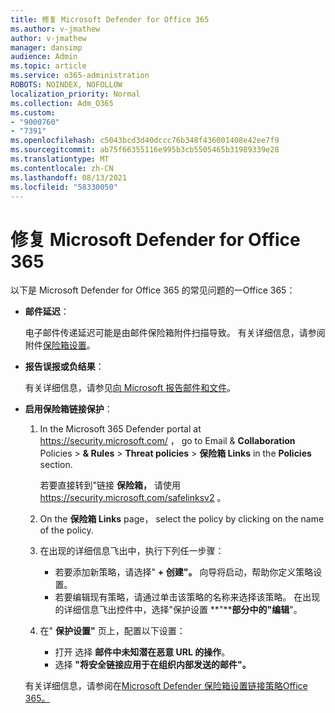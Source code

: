 ```yaml
---
title: 修复 Microsoft Defender for Office 365
ms.author: v-jmathew
author: v-jmathew
manager: dansimp
audience: Admin
ms.topic: article
ms.service: o365-administration
ROBOTS: NOINDEX, NOFOLLOW
localization_priority: Normal
ms.collection: Adm_O365
ms.custom:
- "9000760"
- "7391"
ms.openlocfilehash: c5043bcd3d40dccc76b348f436001408e42ee7f9
ms.sourcegitcommit: ab75f66355116e995b3cb5505465b31989339e28
ms.translationtype: MT
ms.contentlocale: zh-CN
ms.lasthandoff: 08/13/2021
ms.locfileid: "58330050"
---
```

# <a name="fix-common-problems-with-microsoft-defender-for-office-365"></a>修复 Microsoft Defender for Office 365

以下是 Microsoft Defender for Office 365 的常见问题的一Office 365：

- **邮件延迟**：

  电子邮件传递延迟可能是由邮件保险箱附件扫描导致。 有关详细信息，请参阅附件[保险箱设置](https://docs.microsoft.com/microsoft-365/security/office-365-security/safe-attachments#safe-attachments-policy-settings)。

- **报告误报或负结果**：

  有关详细信息，请参见[向 Microsoft 报告邮件和文件](https://docs.microsoft.com/microsoft-365/security/office-365-security/report-junk-email-messages-to-microsoft)。

- **启用保险箱链接保护**：

  1. In the Microsoft 365 Defender portal at <https://security.microsoft.com/> ， go to Email & **Collaboration** Policies \> **& Rules** \> **Threat policies** \> **保险箱 Links** in the **Policies** section.

     若要直接转到"链接 **保险箱，** 请使用 <https://security.microsoft.com/safelinksv2> 。

  2. On the **保险箱 Links** page， select the policy by clicking on the name of the policy.
  3. 在出现的详细信息飞出中，执行下列任一步骤：
     - 若要添加新策略，请选择" **+ 创建"。** 向导将启动，帮助你定义策略设置。
     - 若要编辑现有策略，请通过单击该策略的名称来选择该策略。 在出现的详细信息飞出控件中，选择"保护设置 **"****部分中的"编辑**"。
  4. 在" **保护设置"** 页上，配置以下设置：
     - 打开 选择 **邮件中未知潜在恶意 URL 的操作**。
     - 选择 **"将安全链接应用于在组织内部发送的邮件"。**

  有关详细信息，请参阅在[Microsoft Defender 保险箱设置链接策略Office 365。](https://docs.microsoft.com/microsoft-365/security/office-365-security/set-up-safe-links-policies)
